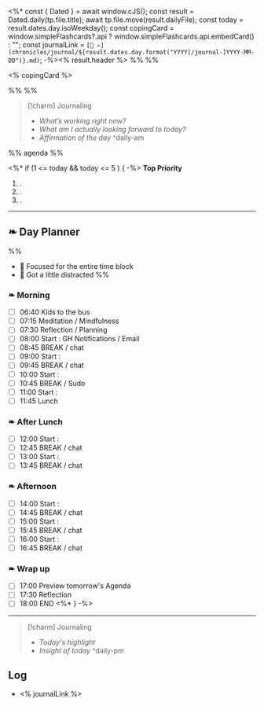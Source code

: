 <%* const { Dated } = await window.cJS();
    const result = Dated.daily(tp.file.title);
    await tp.file.move(result.dailyFile);
    const today = result.dates.day.isoWeekday();
    const copingCard = window.simpleFlashcards?.api
        ? window.simpleFlashcards.api.embedCard()
        : "";
    const journalLink = `[📖 ✍️](chronicles/journal/${result.dates.day.format("YYYY[/journal-]YYYY-MM-DD")}.md)`;
-%><% result.header %>
%% %%

<% copingCard %>

%% %%
> [!charm] Journaling
> - *What’s working right now?*
> - *What am I actually looking forward to today?*
> - *Affirmation of the day*
^daily-am

%% agenda %%

<%* if (1 <= today && today <= 5 ) { -%>
**Top Priority**

1. .
2. .
3. .

---

## ❧ Day Planner
%%
- 🎉 Focused for the entire time block
- 🎠 Got a little distracted
%%

### ❧ Morning

- [ ] 06:40 Kids to the bus
- [ ] 07:15 Meditation / Mindfulness
- [ ] 07:30 Reflection / Planning
- [ ] 08:00 Start : GH Notifications / Email
- [ ] 08:45 BREAK / chat
- [ ] 09:00 Start :
- [ ] 09:45 BREAK / chat
- [ ] 10:00 Start :
- [ ] 10:45 BREAK / Sudo
- [ ] 11:00 Start :
- [ ] 11:45 Lunch

### ❧ After Lunch

- [ ] 12:00 Start :
- [ ] 12:45 BREAK / chat
- [ ] 13:00 Start :
- [ ] 13:45 BREAK / chat

### ❧ Afternoon

- [ ] 14:00 Start :
- [ ] 14:45 BREAK / chat
- [ ] 15:00 Start :
- [ ] 15:45 BREAK / chat
- [ ] 16:00 Start :
- [ ] 16:45 BREAK / chat

### ❧ Wrap up

- [ ] 17:00 Preview tomorrow's Agenda
- [ ] 17:30 Reflection
- [ ] 18:00 END
<%* } -%>

---

> [!charm] Journaling
> - *Today's highlight*
> - *Insight of today*
^daily-pm

## Log
- <% journalLink %>
